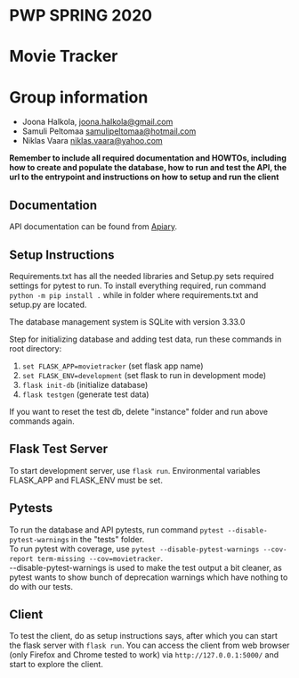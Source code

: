 # PWP SPRING 2020
# Movie Tracker
# Group information
* Joona Halkola, joona.halkola@gmail.com
* Samuli Peltomaa samulipeltomaa@hotmail.com
* Niklas Vaara niklas.vaara@yahoo.com

__Remember to include all required documentation and HOWTOs, including how to create and populate the database, how to run and test the API, the url to the entrypoint and instructions on how to setup and run the client__

## Documentation

API documentation can be found from [Apiary](https://movietrackerapi.docs.apiary.io/#).

## Setup Instructions

Requirements.txt has all the needed libraries and Setup.py sets required settings for pytest to run. To install everything required, run command `python -m pip install .` while in folder where requirements.txt and setup.py are located.

The database management system is SQLite with version 3.33.0

Step for initializing database and adding test data, run these commands in root directory:  
1. `set FLASK_APP=movietracker` (set flask app name)  
2. `set FLASK_ENV=development` (set flask to run in development mode)  
3. `flask init-db` (initialize database)  
4. `flask testgen` (generate test data)  

If you want to reset the test db, delete "instance" folder and run above commands again.

## Flask Test Server
 
To start development server, use `flask run`. Environmental variables FLASK_APP and FLASK_ENV must be set.

## Pytests

To run the database and API pytests, run command `pytest --disable-pytest-warnings` in the "tests" folder.  
To run pytest with coverage, use `pytest --disable-pytest-warnings --cov-report term-missing --cov=movietracker`.  
--disable-pytest-warnings is used to make the test output a bit cleaner, as pytest wants to show bunch of deprecation warnings which have nothing to do with our tests.

## Client

To test the client, do as setup instructions says, after which you can start the flask server with `flask run`. You can access the client from web browser (only Firefox and Chrome tested to work) via `http://127.0.0.1:5000/` and start to explore the client.
